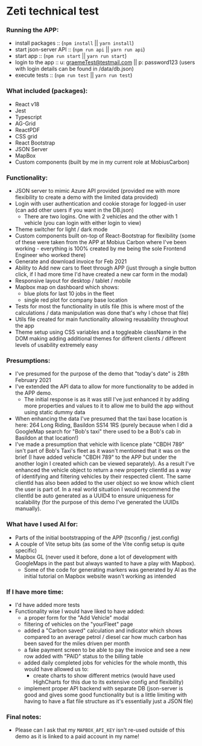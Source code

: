 # Zeti technical test

### Running the APP:
- install packages :: (```npm install``` || ```yarn install```)
- start json-server API :: (```npm run api``` || ```yarn run api```)
- start app :: (```npm run start``` || ```yarn run start```)
- login to the app :: u: graemeTest@testmail.com || p: password123 (users with login details can be found in /data/db.json)
- execute tests :: (```npm run test``` || ```yarn run test```)

### What included (packages):
- React v18
- Jest
- Typescript
- AG-Grid
- ReactPDF
- CSS grid
- React Bootstrap
- JSON Server
- MapBox
- Custom components (built by me in my current role at MobiusCarbon)

### Functionality:
- JSON server to mimic Azure API provided (provided me with more flexibility to create a demo with the limited data provided)
- Login with user authentication and cookie storage for logged-in user (can add other users if you want in the DB.json)
    - There are two logins. One with 2 vehicles and the other with 1 vehicle (you can login with either login to view)
- Theme switcher for light / dark mode
- Custom components built on-top of React-Bootstrap for flexibility (some of these were taken from the APP at Mobius Carbon where I've been working - everything is 100% created by me being the sole Frontend Engineer who worked there)
- Generate and download invoice for Feb 2021
- Ability to Add new cars to fleet through APP (just through a single button click, if I had more time I'd have created a new car form in the modal)
- Responsive layout for desktop / tablet / mobile
- Mapbox map on dashboard which shows:
    - blue plots for last 10 jobs in the fleet
    - single red plot for company base location
- Tests for most the functionality in utils file (this is where most of the calculations / data manipulation was done that's why I chose that file)
- Utils file created for main functionality allowing reusability throughout the app
- Theme setup using CSS variables and a toggleable className in the DOM making adding additional themes for different clients / different levels of usability extremely easy

### Presumptions:
- I've presumed for the purpose of the demo that "today's date" is 28th February 2021
- I've extended the API data to allow for more functionality to be added in the APP demo.
    - The initial response is as it was still I've just enhanced it by adding more properties and values to it to allow me to build the app without using static dummy data
- When enhancing the data I've presumed that the taxi base location is here: 264 Long Riding, Basildon SS14 1RS (purely because when I did a GoogleMap search for "Bob's taxi" there used to be a Bob's cab in Basildon at that location!)
- I've made a presumption that vehicle with licence plate "CBDH 789" isn't part of Bob's Taxi's fleet as it wasn't mentioned that it was on the brief (I have added vehicle "CBDH 789" to the APP but under the another login I created which can be viewed separately).
  As a result I've enhanced the vehicle object to return a new property clientId as a way of identifying and filtering vehicles by their respected client.
  The same clientId has also been added to the user object so we know which client the user is part of.
  In a real world situation I would recommend the clientId be auto generated as a UUID4 to ensure uniqueness for scalability (for the purpose of this demo I've generated the UUIDs manually).

### What have I used AI for:
- Parts of the initial bootstrapping of the APP (tsconfig / jest.config)
- A couple of Vite setup bits (as some of the Vite config setup is quite specific)
- Mapbox GL (never used it before, done a lot of development with GoogleMaps in the past but always wanted to have a play with Mapbox).
    - Some of the code for generating markers was generated by AI as the initial tutorial on Mapbox website wasn't working as intended

### If I have more time:
- I'd have added more tests
- Functionality wise I would have liked to have added:
    - a proper form for the "Add Vehicle" modal
    - filtering of vehicles on the "yourFleet" page
    - added a "Carbon saved" calculation and indicator which shows compared to an average petrol / diesel car how much carbon has been saved for the miles driven per month
    - a fake payment screen to be able to pay the invoice and see a new row added with "PAID" status to the billing table
    - added daily completed jobs for vehicles for the whole month, this would have allowed us to:
      - create charts to show different metrics (would have used HighCharts for this due to its extensive config and flexibility)
    - implement proper API backend with separate DB (json-server is good and gives some good functionality but is a little limiting with having to have a flat file structure as it's essentially just a JSON file)

### Final notes:
- Please can I ask that my ```MAPBOX_API_KEY``` isn't re-used outside of this demo as it is linked to a paid account in my name! 
